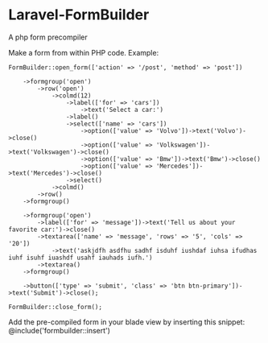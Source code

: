 # Laravel-FormBuilder
A php form precompiler

Make a form from within PHP code.
Example:

	FormBuilder::open_form(['action' => '/post', 'method' => 'post'])

		->formgroup('open')
			->row('open')
				->colmd(12)
					->label(['for' => 'cars'])
						->text('Select a car:')
					->label()
					->select(['name' => 'cars'])
						->option(['value' => 'Volvo'])->text('Volvo')->close()
						->option(['value' => 'Volkswagen'])->text('Volkswagen')->close()
						->option(['value' => 'Bmw'])->text('Bmw')->close()
						->option(['value' => 'Mercedes'])->text('Mercedes')->close()
					->select()
				->colmd()
			->row()
		->formgroup()

		->formgroup('open')
			->label(['for' => 'message'])->text('Tell us about your favorite car:')->close()
			->textarea(['name' => 'message', 'rows' => '5', 'cols' => '20'])
				->text('askjdfh asdfhu sadhf isduhf iushdaf iuhsa ifudhas iuhf isuhf iuashdf usahf iauhads iufh.')
			->textarea()
		->formgroup()

		->button(['type' => 'submit', 'class' => 'btn btn-primary'])->text('Submit')->close();

	FormBuilder::close_form();


Add the pre-compiled form in your blade view by inserting this snippet: @include('formbuilder::insert')
